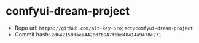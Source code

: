 # comfyui-dream-project
- Repo url: `https://github.com/alt-key-project/comfyui-dream-project`
- Commit hash: `2d642150daee4426d76947f6bd48414a9478e271`